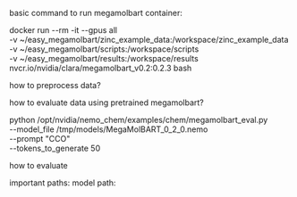 basic command to run megamolbart container:

docker run --rm -it --gpus all \
  -v ~/easy_megamolbart/zinc_example_data:/workspace/zinc_example_data \
  -v ~/easy_megamolbart/scripts:/workspace/scripts \
  -v ~/easy_megamolbart/results:/workspace/results \
  nvcr.io/nvidia/clara/megamolbart_v0.2:0.2.3 bash




how to preprocess data?

how to evaluate data using pretrained megamolbart?

python /opt/nvidia/nemo_chem/examples/chem/megamolbart_eval.py \
    --model_file /tmp/models/MegaMolBART_0_2_0.nemo \
    --prompt "CCO" \
    --tokens_to_generate 50



how to evaluate

important paths:
    model path: 
    
